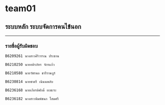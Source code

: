 # team01

## ระบบหลัก ระบบจัดการคนไข้นอก

<hr/>

### รายชื่อผู้รับผิดชอบ
```
B6209261 นางสาวศิริวรรณ ประธาน
```
```
B6210250 นายอคิรภัทร จักรแก้ว
```
```
B6210588 นายวัชรพล ชารีราษฎร์
```
```
B6230814 นายชาตรี เนินนพลับ
```
```
B6236168 นายเกียรติศักดิ์ ยะชะระ
```
```
B6236182 นางสาวพิมพ์ชนก โสมศรี
```